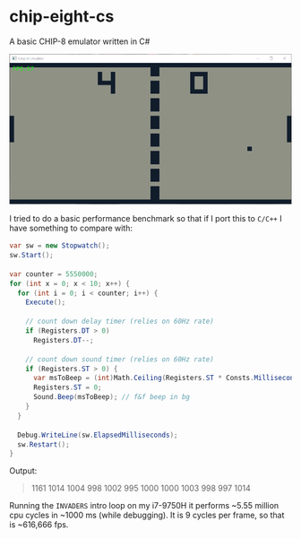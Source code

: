 # chip-eight-cs
A basic CHIP-8 emulator written in C#

![alt text](screenshot.png)

I tried to do a basic performance benchmark so that if I port this to `C/C++` I have something to compare with:

```cs
var sw = new Stopwatch();
sw.Start();

var counter = 5550000;
for (int x = 0; x < 10; x++) {
  for (int i = 0; i < counter; i++) {
    Execute();

    // count down delay timer (relies on 60Hz rate)
    if (Registers.DT > 0)
      Registers.DT--;

    // count down sound timer (relies on 60Hz rate)
    if (Registers.ST > 0) {
      var msToBeep = (int)Math.Ceiling(Registers.ST * Consts.MillisecondsPerFrame);
      Registers.ST = 0;
      Sound.Beep(msToBeep); // f&f beep in bg
    }
  }

  Debug.WriteLine(sw.ElapsedMilliseconds);
  sw.Restart();
}
```

Output:
> 1161
1014
1004
998
1002
995
1000
1000
1003
998
997
1014

Running the `INVADERS` intro loop on my i7-9750H it performs ~5.55 million cpu cycles in ~1000 ms (while debugging). It is 9 cycles per frame, so that is ~616,666 fps.
